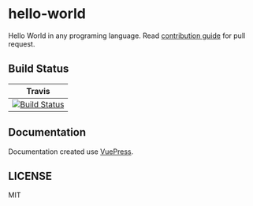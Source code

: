 
# hello-world

Hello World in any programing language. Read [contribution guide](CONTRIBUTING.md) for pull request.

## Build Status

| Travis |
|:------:|
| [![Build Status](https://travis-ci.com/bervProject/hello-world.svg?branch=master)](https://travis-ci.com/bervProject/hello-world) |

## Documentation

Documentation created use [VuePress](https://vuepress.vuejs.org).

## LICENSE

MIT
